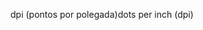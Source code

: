 <span data-ttu-id="fea53-101">dpi (pontos por polegada)</span><span class="sxs-lookup"><span data-stu-id="fea53-101">dots per inch (dpi)</span></span>